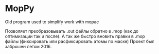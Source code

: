 # MopPy
Old program used to simplify work with mopac

Позволяет преобразовывать .out файлы обратно в .mop (как до оптимизации так и после).
А так же быстро вновить правки в .mop файлы (фиксировать или расфиксировать атомы по маске)
Проект был заброшен летом 2016.
